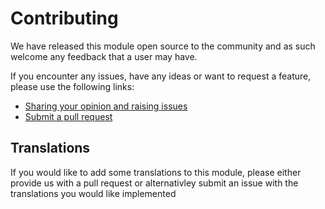# Contributing

We have released this module open source to the community and as such
welcome any feedback that a user may have.

If you encounter any issues, have any ideas or want to request a feature,
please use the following links:

 * [Sharing your opinion and raising issues](https://github.com/i-lateral/silverstripe-deferedimages/issues)
 * [Submit a pull request](https://github.com/i-lateral/silverstripe-deferedimages/pulls)

## Translations

If you would like to add some translations to this module, please either
provide us with a pull request or alternativley submit an issue with the
translations you would like implemented